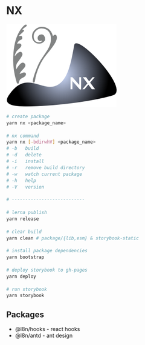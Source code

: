 # NX

![NX](./nx.png)

```bash
# create package
yarn nx <package_name>

# nx command
yarn nx [-bdirwhV] <package_name>
# -b   build
# -d   delete
# -i   install
# -r   remove build directory
# -w   watch current package
# -h   help
# -V   version

# ---------------------------

# lerna publish
yarn release

# clear build
yarn clean # package/{lib,esm} & storybook-static

# install package dependencies
yarn bootstrap

# deploy storybook to gh-pages
yarn deploy

# run storybook
yarn storybook
```

## Packages

* @l8n/hooks - react hooks
* @l8n/antd - ant design
